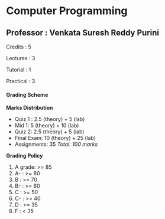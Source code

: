 # Computer Programming
## Professor : Venkata Suresh Reddy Purini

Credits : 5

Lectures : 3

Tutorial : 1

Practical : 3

#### Grading Scheme

**Marks Distribution**

- Quiz 1 : 2.5 (theory) + 5 (lab)
- Mid 1: 5 (theory) + 10 (lab)
- Quiz 2: 2.5 (theory) + 5 (lab)
- Final Exam: 10 (theory) + 25 (lab)
- Assignments: 35
_Total: 100 marks_

**Grading Policy**

1. A grade: >= 85
1. A- : >= 80
1. B : >= 70
1. B- : >= 60
1. C : >= 50
1. C- : >= 40
1. D : >= 35
1. F : < 35
